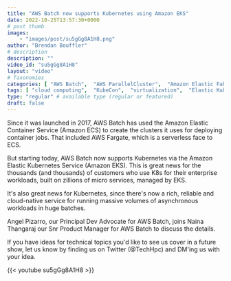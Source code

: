 ```yaml
---
title: "AWS Batch now supports Kubernetes using Amazon EKS"
date: 2022-10-25T13:57:30+0000
# post thumb
images:
    - "images/post/su5gGg8A1H8.png"
author: "Brendan Bouffler"
# description
description: ""
video_id: "su5gGg8A1H8"
layout: "video"
# Taxonomies
categories: [ "AWS Batch",  "AWS ParallelCluster",  "Amazon Elastic Fabric Adapter",  "Amazon NICE DCV",  "Life Sciences", ]
tags: [ "cloud computing",  "KubeCon",  "virtualization",  "Elastic Kubernetes Service",  "EC2",  "technical computing",  "EFA",  "High Performance Computing",  "CPUs",  "elastic",  "Kubernetes",  "elastic fabric adapter",  "vizualization",  "AWS Batch",  "DCV",  "Amazon EKS",  "Storage",  "autoscaling",  "HPC",  "scientific computing",  "Lustre",  "Schedulers",  "GPUs",  "containers",  "ParallelCluster",  "infiniband",  "MPI",  "batch",  "tightly-coupled",  "bioinformatics",  "techshorts", ]
type: "regular" # available type (regular or featured)
draft: false
---
```


Since it was launched in 2017, AWS Batch has used the Amazon Elastic Container Service (Amazon ECS) to create the clusters it uses for deploying container jobs. That included AWS Fargate, which is a serverless face to ECS.

But starting today, AWS Batch now supports Kubernetes via the Amazon Elastic Kubernetes Service (Amazon EKS). This is great news for the thousands (and thousands) of customers who use K8s for their enterprise workloads, built on zillions of micro services, managed by EKS.

It's also great news for Kubernetes, since there's now a rich, reliable and cloud-native service for running massive volumes of asynchronous workloads in huge batches.

Angel Pizarro, our Principal Dev Advocate for AWS Batch, joins Naina Thangaraj our Snr Product Manager for AWS Batch to discuss the details.

If you have ideas for technical topics you'd like to see us cover in a future show, let us know by finding us on Twitter (@TechHpc) and DM'ing us with your idea.

{{< youtube su5gGg8A1H8 >}}